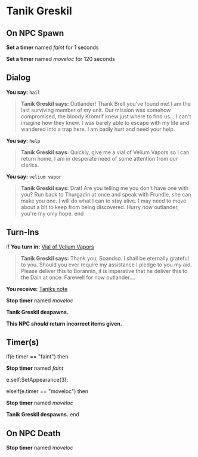 # Tanik Greskil


## On NPC Spawn

**Set a timer** named *faint* for 1 seconds

**Set a timer** named *moveloc* for 120 seconds
## Dialog

**You say:** `hail`



>**Tanik Greskil says:** Outlander! Thank Brell you've found me! I am the last surviving member of my unit. Our mission was somehow compromised, the bloody Kromrif knew just where to find us... I can't imagine how they knew. I was barely able to escape with my life and wandered into a trap here. I am badly hurt and need your help.

**You say:** `help`



>**Tanik Greskil says:** Quickly, give me a vial of Velium Vapors so I can return home, I am in desperate need of some attention from our clerics.

**You say:** `velium vapor`



>**Tanik Greskil says:** Drat! Are you telling me you don't have one with you? Run back to Thurgadin at once and speak with Frundle, she can make you one. I will do what I can to stay alive. I may need to move about a bit to keep from being discovered. Hurry now outlander, you're my only hope.
end

## Turn-Ins





if **You turn in:** [Vial of Velium Vapors](/item/1553)


>**Tanik Greskil says:** Thank you, Soandso. I shall be eternally grateful to you. Should you ever require my assistance I pledge to you my aid. Please deliver this to Borannin, it is imperative that he deliver this to the Dain at once. Farewell for now outlander....


 **You receive:**  [Taniks note](/item/1560) 


**Stop timer** named *moveloc*


**Tanik Greskil despawns.**

**This NPC *should* return incorrect items given.**

## Timer(s)

if(e.timer == "faint") then


**Stop timer** named *faint*


e.self:SetAppearance(3);

elseif(e.timer == "moveloc") then


**Stop timer** named *moveloc*


**Tanik Greskil despawns.**
end

## On NPC Death

**Stop timer** named *moveloc*